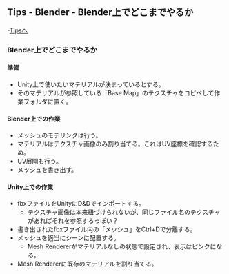 ## Tips - Blender - Blender上でどこまでやるか

-[Tipsへ](./../../)

### Blender上でどこまでやるか

#### 準備

- Unity上で使いたいマテリアルが決まっているとする。
- そのマテリアルが参照している「Base Map」のテクスチャをコピペして作業フォルダに置く。

#### Blender上での作業

- メッシュのモデリングは行う。
- マテリアルはテクスチャ画像のみ割り当てる。これはUV座標を確認するため。
- UV展開も行う。
- メッシュを書き出す。

#### Unity上での作業

- fbxファイルをUnityにD\&Dでインポートする。
  - テクスチャ画像は本来紐づけられないが、同じファイル名のテクスチャがあればそれを参照するっぽい？
- 書き出されたfbxファイル内の「メッシュ」をCtrl+Dで分離する。
- メッシュを適当にシーンに配置する。
  - Mesh Rendererがマテリアルなしの状態で設定され、表示はピンクになる。
- Mesh Rendererに既存のマテリアルを割り当てる。

